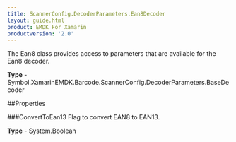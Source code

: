 ```yaml
---
title: ScannerConfig.DecoderParameters.Ean8Decoder
layout: guide.html
product: EMDK For Xamarin
productversion: '2.0'
---
```

The Ean8 class provides access to parameters that are available for the Ean8 decoder.

**Type** - Symbol.XamarinEMDK.Barcode.ScannerConfig.DecoderParameters.BaseDecoder

##Properties

###ConvertToEan13
Flag to convert EAN8 to EAN13.

**Type** - System.Boolean











